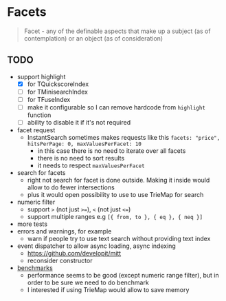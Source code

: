 # Facets

> Facet - any of the definable aspects that make up a subject (as of contemplation) or an object (as of consideration)

## TODO

- support highlight
  - [x] for TQuickscoreIndex
  - [ ] for TMinisearchIndex
  - [ ] for TFuseIndex
  - [ ] make it configurable so I can remove hardcode from `highlight` function
  - [ ] ability to disable it if it's not required
- facet request
  - InstantSearch sometimes makes requests like this `facets: "price", hitsPerPage: 0, ​maxValuesPerFacet: 10`
    - in this case there is no need to iterate over all facets
    - there is no need to sort results
    - it needs to respect `​maxValuesPerFacet`
- search for facets
  - right not search for facet is done outside. Making it inside would allow to do fewer intersections
  - plus it would open possibility to use to use TrieMap for search
- numeric filter
  - support `>` (not just `>=`), `<` (not just `<=`)
  - support multiple ranges e.g `[{ from, to }, { eq }, { neq }]`
- more tests
- errors and warnings, for example
  - warn if people try to use text search without providing text index
- event dispatcher to allow async loading, async indexing
  - https://github.com/developit/mitt
  - reconsider constructor
- [benchmarks](https://github.com/tinylibs/tinybench)
  - performance seems to be good (except numeric range filter), but in order to be sure we need to do benchmark
  - I interested if using TrieMap would allow to save memory

